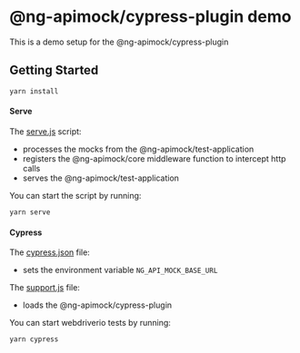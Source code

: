 # @ng-apimock/cypress-plugin demo
This is a demo setup for the @ng-apimock/cypress-plugin

## Getting Started
```shell
yarn install
```

#### Serve
The [serve.js](https://raw.githubusercontent.com/ng-apimock/demo/master/cypress-plugin/serve.js) script:
 - processes the mocks from the @ng-apimock/test-application
 - registers the @ng-apimock/core middleware function to intercept http calls
 - serves the @ng-apimock/test-application
 
You can start the script by running: 
```shell
yarn serve
```

#### Cypress 
The [cypress.json](https://raw.githubusercontent.com/ng-apimock/demo/master/cypress-plugin/cypress.json) file:
 - sets the environment variable `NG_API_MOCK_BASE_URL`
 
The [support.js](https://raw.githubusercontent.com/ng-apimock/demo/master/cypress-plugin/test/support.js) file:
 - loads the @ng-apimock/cypress-plugin
 
You can start webdriverio tests by running: 
```shell
yarn cypress
```

